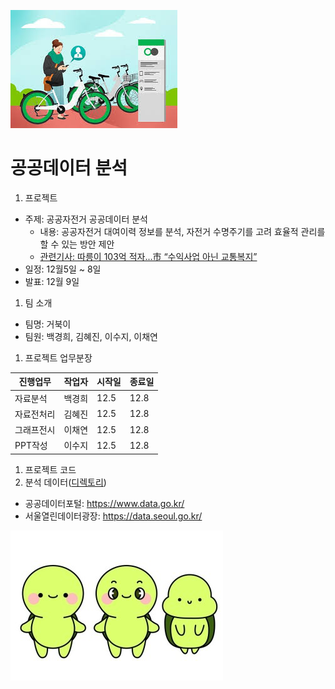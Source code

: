
![따릉 따릉](images.jfif)
# 공공데이터 분석
1. 프로젝트 
  - 주제: 공공자전거 공공데이터 분석
    - 내용: 공공자전거 대여이력 정보를 분석, 자전거 수명주기를 고려 효율적 관리를 할 수 있는 방안 제안
    - [관련기사: 따릉이 103억 적자...市 “수익사업 아닌 교통복지”](http://news.heraldcorp.com/view.php?ud=20221108000442) 
  - 일정: 12월5일 ~ 8일
  - 발표: 12월 9일
1. 팀 소개
  - 팀명: 거북이
  - 팀원: 백경희, 김혜진, 이수지, 이채연
1. 프로젝트 업무분장
  
진행업무 |작업자|시작일|종료일
---------|-----|------|------
자료분석|백경희|12.5|12.8
자료전처리|김혜진|12.5|12.8
그래프전시|이채연|12.5|12.8
PPT작성|이수지|12.5|12.8
1. 프로젝트 코드 
1. 분석 데이터([디렉토리](data/))
  - 공공데이터포털: https://www.data.go.kr/
  - 서울열린데이터광장: https://data.seoul.go.kr/
    
![거북이팀](image2.jfif)
    
